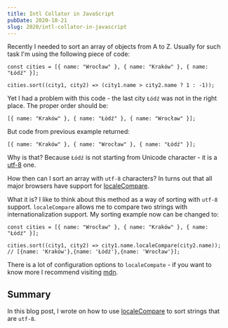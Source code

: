 ```yaml
---
title: Intl Collator in JavaScript
pubDate: 2020-10-21
slug: 2020/intl-collator-in-javascript
---
```


Recently I needed to sort an array of objects from A to Z. Usually for such task I'm using the following piece of code:

```tsx
const cities = [{ name: "Wrocław" }, { name: "Kraków" }, { name: "Łódź" }];

cities.sort((city1, city2) => (city1.name > city2.name ? 1 : -1));
```

Yet I had a problem with this code - the last city `Łódź` was not in the right place. The proper order should be:

```tsx
[{ name: "Kraków" }, { name: "Łódź" }, { name: "Wrocław" }];
```

But code from previous example returned:

```tsx
[{ name: "Kraków" }, { name: "Wrocław" }, { name: "Łódź" }];
```

Why is that? Because `Łódź` is not starting from Unicode character - it is a [utf-8](https://en.wikipedia.org/wiki/UTF-8) one.

How then can I sort an array with `utf-8` characters? In turns out that all major browsers have support for [localeCompare](https://developer.mozilla.org/en-US/docs/Web/JavaScript/Reference/Global_Objects/String/localeCompare).

What it is? I like to think about this method as a way of sorting with `utf-8` support. `localeCompare` allows me to compare two strings with internationalization support. My sorting example now can be changed to:

```tsx
const cities = [{ name: "Wrocław" }, { name: "Kraków" }, { name: "Łódź" }];

cities.sort((city1, city2) => city1.name.localeCompare(city2.name));
// [{name: 'Kraków'},{name: 'Łódź'},{name: 'Wrocław'}];
```

There is a lot of configuration options to `localeCompate` - if you want to know more I recommend visiting [mdn](https://developer.mozilla.org/en-US/docs/Web/JavaScript/Reference/Global_Objects/String/localeCompare).

## Summary

In this blog post, I wrote on how to use [localeCompare](https://developer.mozilla.org/en-US/docs/Web/JavaScript/Reference/Global_Objects/String/localeCompare) to sort strings that are `utf-8`.
